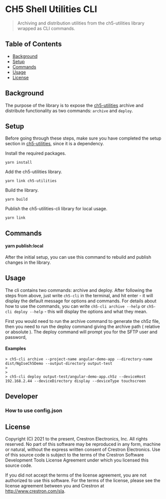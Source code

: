 # CH5 Shell Utilities CLI

> Archiving and distribution utilities from the ch5-utilities library wrapped as CLI commands.

## Table of Contents

- [Background](#background)
- [Setup](#setup)
- [Commands](#commands)
- [Usage](#usage)
- [License](#license)

## Background

The purpose of the library is to expose the [ch5-utilities](./../ch5-utilities/readme.md) archive and distribute functionality as two commands: `archive` and `deploy`.

## Setup

Before going through these steps, make sure you have completed the setup section in [ch5-utilities](./../ch5-utilities/readme.md), since it is a dependency.

Install the required packages.
```
yarn install
```

Add the ch5-utilities library.
```
yarn link ch5-utilities
```

Build the library.
```
yarn build
```

Publish the ch5-utilities-cli library for local usage.
```
yarn link
```

## Commands

#### yarn publish:local

After the initial setup, you can use this command to rebuild and publish changes in the library.

## Usage

The cli contains two commands: archive and deploy. After following the steps from above, just write `ch5-cli` in the terminal, and hit enter - it will display the default message for options and commands.
For details about how to use the commands, you can write `ch5-cli archive --help` or `ch5-cli deploy --help` - this will display the options and what they mean.


First you would need to run the archive command to generate the ch5z file, then you need to run the deploy command giving the archive path ( relative or absolute ).
The deploy command will prompt you for the SFTP user and password,

#### Examples

```
> ch5-cli archive --project-name angular-demo-app --directory-name dist/NgIseCh5Demo --output-directory output-test
>
>
> ch5-cli deploy output-test/angular-demo-app.ch5z --deviceHost 192.168.2.44 --deviceDirectory display --deviceType touchscreen
```

## Developer

### How to use config.json
## License

Copyright (C) 2021 to the present, Crestron Electronics, Inc.
All rights reserved.
No part of this software may be reproduced in any form, machine
or natural, without the express written consent of Crestron Electronics.
Use of this source code is subject to the terms of the Crestron Software 
Development Tools License Agreement under which you licensed this source code.

If you did not accept the terms of the license agreement,
you are not authorized to use this software. For the terms of the license,
please see the license agreement between you and Crestron at http://www.crestron.com/sla.
